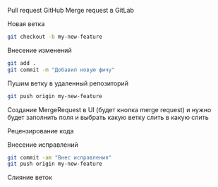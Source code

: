 Pull request GitHub
Merge request в GitLab

Новая ветка
```bash
git checkout -b my-new-feature
```

Внесение изменений
```bash
git add .
git commit -m "Добавил новую фичу"
```

Пушим ветку в удаленный репозиторий
```bash
git push origin my-new-feature
```

Создание MergeRequest в UI (будет кнопка merge request)
и нужно будет заполнить поля и выбрать какую ветку слить в какую слить

Рецензирование кода

Внесение исправлений
```bash
git commit -am "Внес исправления"
git push origin my-new-feature
```

Слияние веток